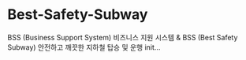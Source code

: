 # Best-Safety-Subway
BSS (Business Support System) 비즈니스 지원 시스템 &amp; BSS (Best Safety Subway) 안전하고 깨끗한 지하철 탑승 및 운행
init...